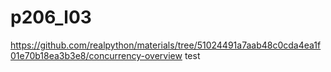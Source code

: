 # p206_l03

https://github.com/realpython/materials/tree/51024491a7aab48c0cda4ea1f01e70b18ea3b3e8/concurrency-overview
test
